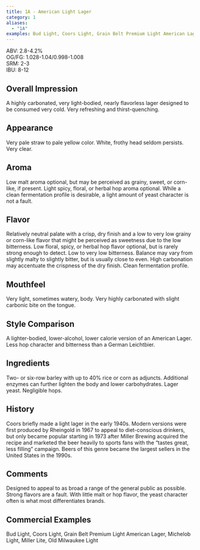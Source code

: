 ```yaml
---
title: 1A - American Light Lager
category: 1
aliases: 
  - "1A"
examples: Bud Light, Coors Light, Grain Belt Premium Light American Lager, Michelob Light, Miller Lite, Old Milwaukee Light
---
```


ABV: 2.8-4.2%  
OG/FG: 1.028-1.04/0.998-1.008  
SRM: 2-3  
IBU: 8-12

## Overall Impression
A highly carbonated, very light-bodied, nearly flavorless lager designed to be consumed very cold. Very refreshing and thirst-quenching.

## Appearance
Very pale straw to pale yellow color. White, frothy head seldom persists. Very clear.

## Aroma
Low malt aroma optional, but may be perceived as grainy, sweet, or corn-like, if present. Light spicy, floral, or herbal hop aroma optional. While a clean fermentation profile is desirable, a light amount of yeast character is not a fault.

## Flavor
Relatively neutral palate with a crisp, dry finish and a low to very low grainy or corn-like flavor that might be perceived as sweetness due to the low bitterness. Low floral, spicy, or herbal hop flavor optional, but is rarely strong enough to detect. Low to very low bitterness. Balance may vary from slightly malty to slightly bitter, but is usually close to even. High carbonation may accentuate the crispness of the dry finish. Clean fermentation profile.

## Mouthfeel
Very light, sometimes watery, body. Very highly carbonated with slight carbonic bite on the tongue.

## Style Comparison
A lighter-bodied, lower-alcohol, lower calorie version of an American Lager. Less hop character and bitterness than a German Leichtbier.

## Ingredients
Two- or six-row barley with up to 40% rice or corn as adjuncts. Additional enzymes can further lighten the body and lower carbohydrates. Lager yeast. Negligible hops.

## History
Coors briefly made a light lager in the early 1940s. Modern versions were first produced by Rheingold in 1967 to appeal to diet-conscious drinkers, but only became popular starting in 1973 after Miller Brewing acquired the recipe and marketed the beer heavily to sports fans with the “tastes great, less filling” campaign. Beers of this genre became the largest sellers in the United States in the 1990s.

## Comments
Designed to appeal to as broad a range of the general public as possible. Strong flavors are a fault. With little malt or hop flavor, the yeast character often is what most differentiates brands.

## Commercial Examples
Bud Light, Coors Light, Grain Belt Premium Light American Lager, Michelob Light, Miller Lite, Old Milwaukee Light





